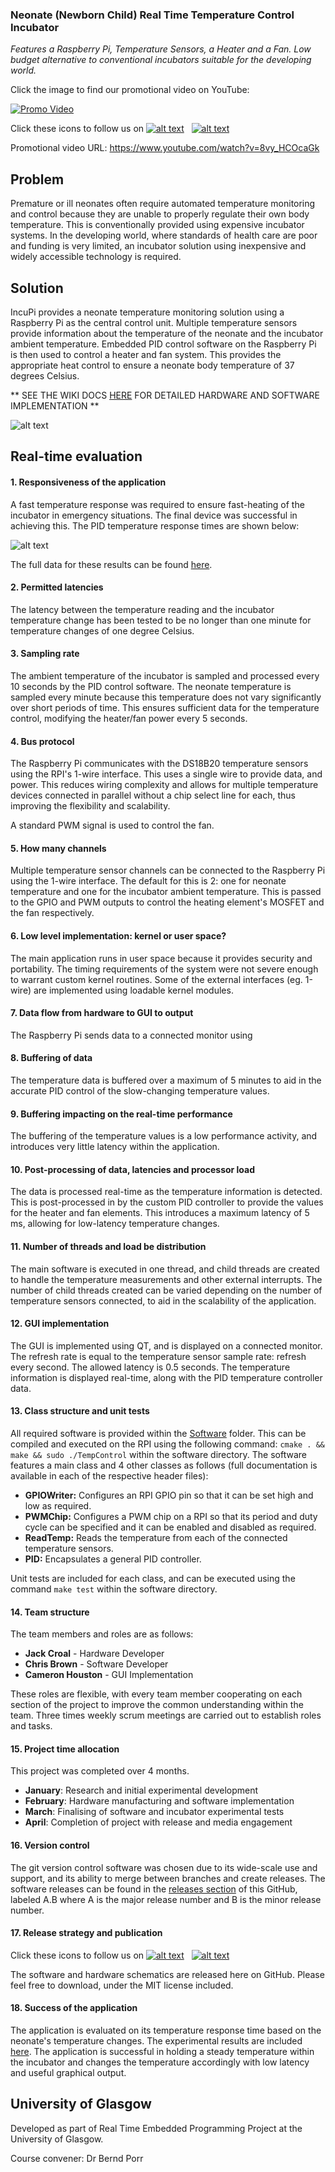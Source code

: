 ### Neonate (Newborn Child) Real Time Temperature Control Incubator
*Features a Raspberry Pi, Temperature Sensors, a Heater and a Fan.*
*Low budget alternative to conventional incubators suitable for the developing world.*

Click the image to find our promotional video on YouTube:

[![Promo Video](https://raw.githubusercontent.com/croaljack0/IncubatePi/master/Media/Video%20Files/video_thumbnail.jpg)](http://www.youtube.com/watch?v=8vy_HCOcaGk "IncuPi Project")

[facebook_icon]: https://raw.githubusercontent.com/croaljack0/IncubatePi/master/Media/Marketing%20Images/facebook_icon.png
[facebook_url]: https://www.facebook.com/IncuPi/
[instagram_icon]: https://raw.githubusercontent.com/croaljack0/IncubatePi/master/Media/Marketing%20Images/instagram_icon.png
[instagram_url]: https://www.instagram.com/incupi_project
Click these icons to follow us on  [![alt text][facebook_icon]][facebook_url] &nbsp; [![alt text][instagram_icon]][instagram_url]

Promotional video URL: https://www.youtube.com/watch?v=8vy_HCOcaGk

## Problem

Premature or ill neonates often require automated temperature monitoring and control because they are unable to properly regulate their own body temperature. This is conventionally provided using expensive incubator systems. In the developing world, where standards of health care are poor and funding is very limited, an incubator solution using inexpensive and widely accessible technology is required.

## Solution

IncuPi provides a neonate temperature monitoring solution using a Raspberry Pi as the central control unit. Multiple temperature sensors provide information about the temperature of the neonate and the incubator ambient temperature. Embedded PID control software on the Raspberry Pi is then used to control a heater and fan system. This provides the appropriate heat control to ensure a neonate body temperature of 37 degrees Celsius.

** SEE THE WIKI DOCS [HERE](https://github.com/croaljack0/IncubatePi/wiki) FOR DETAILED HARDWARE AND SOFTWARE IMPLEMENTATION **

![alt text](https://raw.githubusercontent.com/croaljack0/IncubatePi/master/Media/Marketing%20Images/incupi_block_diagram.png)

## Real-time evaluation

#### 1. Responsiveness of the application
A fast temperature response was required to ensure fast-heating of the incubator in emergency situations. The final device was successful in achieving this. The PID temperature response times are shown below:

![alt text](https://raw.githubusercontent.com/croaljack0/IncubatePi/master/Media/Marketing%20Images/temperature_response.jpg)

The full data for these results can be found [here](./Experimental%20Data).

#### 2. Permitted latencies
The latency between the temperature reading and the incubator temperature change has been tested to be no longer than one minute for temperature changes of one degree Celsius.

#### 3. Sampling rate
The ambient temperature of the incubator is sampled and processed every 10 seconds by the PID control software. The neonate temperature is sampled every minute because this temperature does not vary significantly over short periods of time. This ensures sufficient data for the temperature control, modifying the heater/fan power every 5 seconds.

#### 4. Bus protocol
The Raspberry Pi communicates with the DS18B20 temperature sensors using the RPI's 1-wire interface. This uses a single wire to provide data, and power. This reduces wiring complexity and allows for multiple temperature devices connected in parallel without a chip select line for each, thus improving the flexibility and scalability.

A standard PWM signal is used to control the fan.

#### 5. How many channels
Multiple temperature sensor channels can be connected to the Raspberry Pi using the 1-wire interface. The default for this is 2: one for neonate temperature and one for the incubator ambient temperature. This is passed to the GPIO and PWM outputs to control the heating element's MOSFET and the fan respectively.

#### 6. Low level implementation: kernel or user space?
The main application runs in user space because it provides security and portability. The timing requirements of the system were not severe enough to warrant custom kernel routines. Some of the external interfaces (eg. 1-wire) are implemented using loadable kernel modules.

#### 7. Data flow from hardware to GUI to output
The Raspberry Pi sends data to a connected monitor using 

#### 8. Buffering of data
The temperature data is buffered over a maximum of 5 minutes to aid in the accurate PID control of the slow-changing temperature values.

#### 9. Buffering impacting on the real-time performance
The buffering of the temperature values is a low performance activity, and introduces very little latency within the application.

#### 10. Post-processing of data, latencies and processor load
The data is processed real-time as the temperature information is detected. This is post-processed in by the custom PID controller to provide the values for the heater and fan elements. This introduces a maximum latency of 5 ms, allowing for low-latency temperature changes.

#### 11. Number of threads and load be distribution
The main software is executed in one thread, and child threads are created to handle the temperature measurements and other external interrupts. The number of child threads created can be varied depending on the number of temperature sensors connected, to aid in the scalability of the application.

#### 12. GUI implementation
The GUI is implemented using QT, and is displayed on a connected monitor. The refresh rate is equal to the temperature sensor sample rate: refresh every second. The allowed latency is 0.5 seconds. The temperature information is displayed real-time, along with the PID temperature controller data.

#### 13. Class structure and unit tests
All required software is provided within the [Software](./Software) folder. This can be compiled and executed on the RPI using the following command: `cmake . && make && sudo ./TempControl` within the software directory.
The software features a main class and 4 other classes as follows (full documentation is available in each of the respective header files):

* **GPIOWriter:** Configures an RPI GPIO pin so that it can be set high and low as required.
* **PWMChip:** Configures a PWM chip on a RPI so that its period and duty cycle can be specified and it can be enabled and disabled as required.
* **ReadTemp:** Reads the temperature from each of the connected temperature sensors. 
* **PID:** Encapsulates a general PID controller.

Unit tests are included for each class, and can be executed using the command `make test` within the software directory.

#### 14. Team structure
The team members and roles are as follows:

* **Jack Croal** - Hardware Developer
* **Chris Brown** - Software Developer
* **Cameron Houston** - GUI Implementation

These roles are flexible, with every team member cooperating on each section of the project to improve the common understanding within the team. Three times weekly scrum meetings are carried out to establish roles and tasks.

#### 15. Project time allocation
This project was completed over 4 months.

* **January**: Research and initial experimental development
* **February**: Hardware manufacturing and software implementation
* **March**: Finalising of software and incubator experimental tests
* **April**: Completion of project with release and media engagement

#### 16. Version control
The git version control software was chosen due to its wide-scale use and support, and its ability to merge between branches and create releases. The software releases can be found in the [releases section](https://github.com/croaljack0/IncubatePi/releases) of this GitHub, labeled A.B where A is the major release number and B is the minor release number.

#### 17. Release strategy and publication
[facebook_icon]: https://raw.githubusercontent.com/croaljack0/IncubatePi/master/Media/Marketing%20Images/facebook_icon.png
[facebook_url]: https://www.facebook.com/IncuPi/
[instagram_icon]: https://raw.githubusercontent.com/croaljack0/IncubatePi/master/Media/Marketing%20Images/instagram_icon.png
[instagram_url]: https://www.instagram.com/incupi_project
Click these icons to follow us on  [![alt text][facebook_icon]][facebook_url] &nbsp; [![alt text][instagram_icon]][instagram_url]

The software and hardware schematics are released here on GitHub. Please feel free to download, under the MIT license included.

#### 18. Success of the application
The application is evaluated on its temperature response time based on the neonate's temperature changes. The experimental results are included [here](./Experimental%20Data). The application is successful in holding a steady temperature within the incubator and changes the temperature accordingly with low latency and useful graphical output.

## University of Glasgow
Developed as part of Real Time Embedded Programming Project at the University of Glasgow.

Course convener:    Dr Bernd Porr
